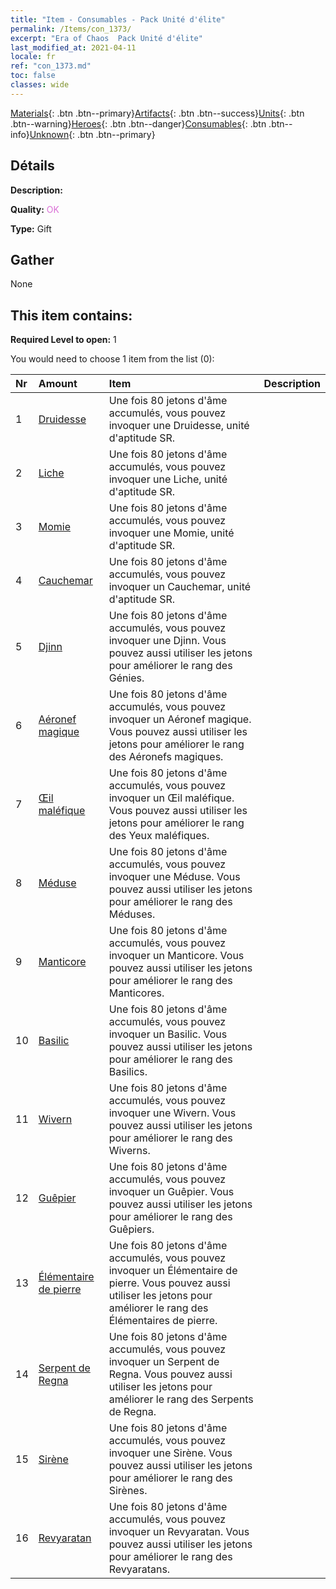 ```yaml
---
title: "Item - Consumables - Pack Unité d'élite"
permalink: /Items/con_1373/
excerpt: "Era of Chaos  Pack Unité d'élite"
last_modified_at: 2021-04-11
locale: fr
ref: "con_1373.md"
toc: false
classes: wide
---
```

 [Materials](/fr/Items/){: .btn .btn--primary}[Artifacts](/fr/Items/Artifacts/){: .btn .btn--success}[Units](/fr/Items/Units/){: .btn .btn--warning}[Heroes](/fr/Items/Heroes/){: .btn .btn--danger}[Consumables](/fr/Items/Consumables/){: .btn .btn--info}[Unknown](/fr/Items/Unknown/){: .btn .btn--primary}

## Détails
 **Description:** 

 **Quality:** <span style="color: #DA70D6">OK</span>

 **Type:** Gift

## Gather

  None

## This item contains:

 **Required Level to open:** 1

 You would need to choose 1 item from the list (0):

  | Nr | Amount |     Item    | Description |
  |:---|:-------|:------------|:-----------:|
  | 1 | [Druidesse](/fr/Items/unt_206/) | Une fois 80 jetons d'âme accumulés, vous pouvez invoquer une Druidesse, unité d'aptitude SR. | 
  | 2 | [Liche](/fr/Items/unt_212/) | Une fois 80 jetons d'âme accumulés, vous pouvez invoquer une Liche, unité d'aptitude SR. | 
  | 3 | [Momie](/fr/Items/unt_215/) | Une fois 80 jetons d'âme accumulés, vous pouvez invoquer une Momie, unité d'aptitude SR. | 
  | 4 | [Cauchemar](/fr/Items/unt_233/) | Une fois 80 jetons d'âme accumulés, vous pouvez invoquer un Cauchemar, unité d'aptitude SR. | 
  | 5 | [Djinn](/fr/Items/unt_239/) | Une fois 80 jetons d'âme accumulés, vous pouvez invoquer une Djinn. Vous pouvez aussi utiliser les jetons pour améliorer le rang des Génies. | 
  | 6 | [Aéronef magique](/fr/Items/unt_242/) | Une fois 80 jetons d'âme accumulés, vous pouvez invoquer un Aéronef magique. Vous pouvez aussi utiliser les jetons pour améliorer le rang des Aéronefs magiques. | 
  | 7 | [Œil maléfique](/fr/Items/unt_246/) | Une fois 80 jetons d'âme accumulés, vous pouvez invoquer un Œil maléfique. Vous pouvez aussi utiliser les jetons pour améliorer le rang des Yeux maléfiques. | 
  | 8 | [Méduse](/fr/Items/unt_247/) | Une fois 80 jetons d'âme accumulés, vous pouvez invoquer une Méduse. Vous pouvez aussi utiliser les jetons pour améliorer le rang des Méduses. | 
  | 9 | [Manticore](/fr/Items/unt_249/) | Une fois 80 jetons d'âme accumulés, vous pouvez invoquer un Manticore. Vous pouvez aussi utiliser les jetons pour améliorer le rang des Manticores. | 
  | 10 | [Basilic](/fr/Items/unt_256/) | Une fois 80 jetons d'âme accumulés, vous pouvez invoquer un Basilic. Vous pouvez aussi utiliser les jetons pour améliorer le rang des Basilics. | 
  | 11 | [Wivern](/fr/Items/unt_258/) | Une fois 80 jetons d'âme accumulés, vous pouvez invoquer une Wivern. Vous pouvez aussi utiliser les jetons pour améliorer le rang des Wiverns. | 
  | 12 | [Guêpier](/fr/Items/unt_260/) | Une fois 80 jetons d'âme accumulés, vous pouvez invoquer un Guêpier. Vous pouvez aussi utiliser les jetons pour améliorer le rang des Guêpiers. | 
  | 13 | [Élémentaire de pierre](/fr/Items/unt_266/) | Une fois 80 jetons d'âme accumulés, vous pouvez invoquer un Élémentaire de pierre. Vous pouvez aussi utiliser les jetons pour améliorer le rang des Élémentaires de pierre. | 
  | 14 | [Serpent de Regna](/fr/Items/unt_276/) | Une fois 80 jetons d'âme accumulés, vous pouvez invoquer un Serpent de Regna. Vous pouvez aussi utiliser les jetons pour améliorer le rang des Serpents de Regna. | 
  | 15 | [Sirène](/fr/Items/unt_277/) | Une fois 80 jetons d'âme accumulés, vous pouvez invoquer une Sirène. Vous pouvez aussi utiliser les jetons pour améliorer le rang des Sirènes. | 
  | 16 | [Revyaratan](/fr/Items/unt_280/) | Une fois 80 jetons d'âme accumulés, vous pouvez invoquer un Revyaratan. Vous pouvez aussi utiliser les jetons pour améliorer le rang des Revyaratans. | 
